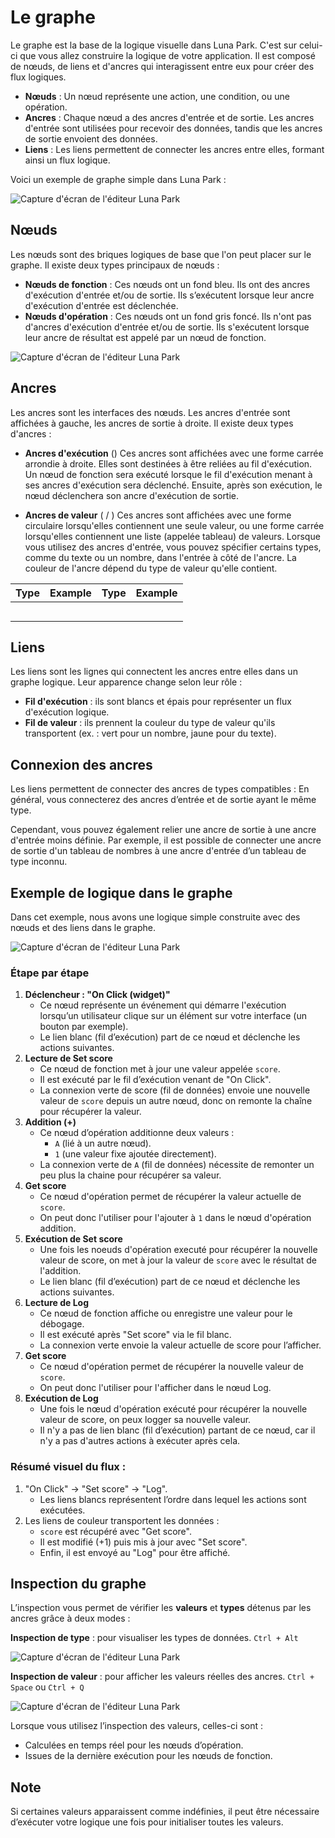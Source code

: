 <script setup lang="ts">
import {LogicType} from "@luna-park/logicnodes";
</script>

# Le graphe

Le graphe est la base de la logique visuelle dans Luna Park. C'est sur celui-ci que vous allez construire la logique de votre application. Il est composé de nœuds, de liens et d'ancres qui interagissent entre eux pour créer des flux logiques.

- **Nœuds** : Un nœud représente une action, une condition, ou une opération.
- **Ancres** : Chaque nœud a des ancres d'entrée et de sortie. Les ancres d'entrée sont utilisées pour recevoir des données, tandis que les ancres de sortie envoient des données.
- **Liens** : Les liens permettent de connecter les ancres entre elles, formant ainsi un flux logique.

Voici un exemple de graphe simple dans Luna Park :

![Capture d'écran de l'éditeur Luna Park](../../../assets/visual-scripting/graph-basis/screen1.png)

## Nœuds

Les nœuds sont des briques logiques de base que l'on peut placer sur le graphe. Il existe deux types principaux de nœuds :

- **Nœuds de fonction** : Ces nœuds ont un fond bleu. Ils ont des ancres d'exécution d'entrée et/ou de sortie. Ils s’exécutent lorsque leur ancre d'exécution d'entrée est déclenchée.
- **Nœuds d'opération** : Ces nœuds ont un fond gris foncé. Ils n'ont pas d'ancres d'exécution d'entrée et/ou de sortie. Ils s'exécutent lorsque leur ancre de résultat est appelé par un nœud de fonction.

![Capture d'écran de l'éditeur Luna Park](../../../assets/visual-scripting/graph-basis/screen2.png)

## Ancres

Les ancres sont les interfaces des nœuds. Les ancres d'entrée sont affichées à gauche, les ancres de sortie à droite. Il existe deux types d'ancres :

- **Ancres d'exécution** (<DAnchorIcon :schema="LogicType.exec()" />)
  Ces ancres sont affichées avec une forme carrée arrondie à droite. Elles sont destinées à être reliées au fil d'exécution. Un nœud de fonction sera exécuté lorsque le fil d'exécution menant à ses ancres d'exécution sera déclenché. Ensuite, après son exécution, le nœud déclenchera son ancre d'exécution de sortie.

- **Ancres de valeur** (<DAnchorIcon :schema="LogicType.unknown()" /> / <DAnchorIcon :schema="LogicType.array(LogicType.unknown())" />)
  Ces ancres sont affichées avec une forme circulaire lorsqu'elles contiennent une seule valeur, ou une forme carrée lorsqu'elles contiennent une liste (appelée tableau) de valeurs. Lorsque vous utilisez des ancres d'entrée, vous pouvez spécifier certains types, comme du texte ou un nombre, dans l'entrée à côté de l'ancre. La couleur de l'ancre dépend du type de valeur qu'elle contient.


| Type                                                                                       | Example                                             | Type | Example                                                                              |
|--------------------------------------------------------------------------------------------|-----------------------------------------------------|------|--------------------------------------------------------------------------------------|
| <DAnchorIcon :schema="LogicType.boolean()"/> <DSchemaType :schema="LogicType.boolean()" /> | <DSchemaValue :value="true" />                      | <DAnchorIcon :schema="LogicType.array(LogicType.boolean())" /> <DSchemaType :schema="LogicType.array(LogicType.boolean())" /> | <DSchemaValue :value="[true, false, false]" />                                       |
| <DAnchorIcon :schema="LogicType.number()"/> <DSchemaType :schema="LogicType.number()" /> | <DSchemaValue :value="1980" />                      | <DAnchorIcon :schema="LogicType.array(LogicType.number())" /> <DSchemaType :schema="LogicType.array(LogicType.number())" /> | <DSchemaValue :value="[1980, 2020]" />                                               |
| <DAnchorIcon :schema="LogicType.string()"/> <DSchemaType :schema="LogicType.string()" /> | <DSchemaValue :value="'Hello World'" />             | <DAnchorIcon :schema="LogicType.array(LogicType.string())" /> <DSchemaType :schema="LogicType.array(LogicType.string())" /> | <DSchemaValue :value="['Hello', 'World']" />                                         |
| <DAnchorIcon :schema="LogicType.object({name: LogicType.string(), age: LogicType.number()})" /> <DSchemaType :schema="LogicType.object({name: LogicType.string(), age: LogicType.number()})" /> | <DSchemaValue :value="{ name: 'John', age: 30 }" /> | <DAnchorIcon :schema="LogicType.array(LogicType.object({name: LogicType.string(), age: LogicType.number()}))" /> <DSchemaType :schema="LogicType.array(LogicType.object({name: LogicType.string(), age: LogicType.number()}))" /> | <DSchemaValue :value="[{'name': 'John', 'age': 30}, {'name': 'Jane', 'age': 25}]" /> |
| <DAnchorIcon :schema="LogicType.unknown()" /> <DSchemaType :schema="LogicType.unknown()" /> | <DSchemaValue value="Hello world" />                | <DAnchorIcon :schema="LogicType.array(LogicType.unknown())" /> <DSchemaType :schema="LogicType.array(LogicType.unknown())" /> | <DSchemaValue :value="['Hello', 1234]" />                                            |

## Liens

Les liens sont les lignes qui connectent les ancres entre elles dans un graphe logique. Leur apparence change selon leur rôle :
- **Fil d'exécution** : ils sont blancs et épais pour représenter un flux d'exécution logique.
- **Fil de valeur** : ils prennent la couleur du type de valeur qu'ils transportent (ex. : vert pour un nombre, jaune pour du texte).

## Connexion des ancres

Les liens permettent de connecter des ancres de types compatibles :
En général, vous connecterez des ancres d’entrée et de sortie ayant le même type.

Cependant, vous pouvez également relier une ancre de sortie à une ancre d'entrée moins définie. Par exemple, il est possible de connecter une ancre de sortie d'un tableau de nombres à une ancre d'entrée d’un tableau de type inconnu.

## Exemple de logique dans le graphe

Dans cet exemple, nous avons une logique simple construite avec des nœuds et des liens dans le graphe.

![Capture d'écran de l'éditeur Luna Park](../../../assets/visual-scripting/graph-basis/screen3.png)

### Étape par étape

1. **Déclencheur : "On Click (widget)"**
   - Ce nœud représente un événement qui démarre l'exécution lorsqu’un utilisateur clique sur un élément sur votre interface (un bouton par exemple).
   - Le lien blanc (fil d’exécution) part de ce nœud et déclenche les actions suivantes.
2. **Lecture de Set score**
   - Ce nœud de fonction met à jour une valeur appelée `score`.
   - Il est exécuté par le fil d’exécution venant de "On Click".
   - La connexion verte de score (fil de données) envoie une nouvelle valeur de `score` depuis un autre nœud, donc on remonte la chaîne pour récupérer la valeur.
3. **Addition (+)**
   - Ce nœud d’opération additionne deux valeurs :
      - `A` (lié à un autre nœud).
      - `1` (une valeur fixe ajoutée directement).
   - La connexion verte de `A` (fil de données) nécessite de remonter un peu plus la chaine pour récupérer sa valeur.
4. **Get score**
   - Ce nœud d'opération permet de récupérer la valeur actuelle de `score`.
   - On peut donc l'utiliser pour l'ajouter à `1` dans le nœud d'opération addition.
5. **Exécution de Set score**
   - Une fois les noeuds d'opération executé pour récupérer la nouvelle valeur de score, on met à jour la valeur de `score` avec le résultat de l'addition.
   - Le lien blanc (fil d’exécution) part de ce nœud et déclenche les actions suivantes.
6. **Lecture de Log**
    - Ce nœud de fonction affiche ou enregistre une valeur pour le débogage.
    - Il est exécuté après "Set score" via le fil blanc.
    - La connexion verte envoie la valeur actuelle de score pour l’afficher.
7. **Get score**
   - Ce nœud d'opération permet de récupérer la nouvelle valeur de `score`.
   - On peut donc l'utiliser pour l'afficher dans le nœud Log.
8. **Exécution de Log**
   - Une fois le nœud d'opération exécuté pour récupérer la nouvelle valeur de score, on peux logger sa nouvelle valeur.
   - Il n'y a pas de lien blanc (fil d’exécution) partant de ce nœud, car il n'y a pas d'autres actions à exécuter après cela.

### Résumé visuel du flux :

1. "On Click" → "Set score" → "Log".
    - Les liens blancs représentent l’ordre dans lequel les actions sont exécutées.
2. Les liens de couleur transportent les données : 
    - `score` est récupéré avec "Get score".
    - Il est modifié (+1) puis mis à jour avec "Set score".
    - Enfin, il est envoyé au "Log" pour être affiché.

## Inspection du graphe

L’inspection vous permet de vérifier les **valeurs** et **types** détenus par les ancres grâce à deux modes :

**Inspection de type** : pour visualiser les types de données. `Ctrl + Alt`

![Capture d'écran de l'éditeur Luna Park](../../../assets/visual-scripting/graph-basis/screen4.png)

**Inspection de valeur** : pour afficher les valeurs réelles des ancres. `Ctrl + Space` ou `Ctrl + Q`

![Capture d'écran de l'éditeur Luna Park](../../../assets/visual-scripting/graph-basis/screen5.png)

Lorsque vous utilisez l’inspection des valeurs, celles-ci sont :
- Calculées en temps réel pour les nœuds d’opération.
- Issues de la dernière exécution pour les nœuds de fonction.

<LContainer type="info">
<h2>Note</h2>
Si certaines valeurs apparaissent comme indéfinies, il peut être nécessaire d’exécuter votre logique une fois pour initialiser toutes les valeurs.
</LContainer>
